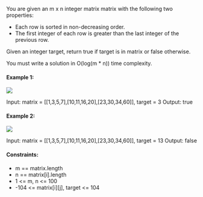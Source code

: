 You are given an m x n integer matrix matrix with the following two properties:
* Each row is sorted in non-decreasing order.
* The first integer of each row is greater than the last integer of the previous row.

Given an integer target, return true if target is in matrix or false otherwise.

You must write a solution in O(log(m * n)) time complexity.

#### Example 1:
![](https://assets.leetcode.com/uploads/2020/10/05/mat.jpg)

Input: matrix = [[1,3,5,7],[10,11,16,20],[23,30,34,60]], target = 3
Output: true

#### Example 2:
![](https://assets.leetcode.com/uploads/2020/10/05/mat2.jpg)

Input: matrix = [[1,3,5,7],[10,11,16,20],[23,30,34,60]], target = 13
Output: false

#### Constraints:
* m == matrix.length
* n == matrix[i].length
* 1 <= m, n <= 100
* -104 <= matrix[i][j], target <= 104